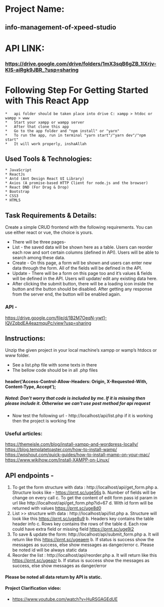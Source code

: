 # Project Name:
## info-management-of-xpeed-studio
# API LINK: 
###  https://drive.google.com/drive/folders/1mX3sqB6gZB_1IXrjv-KlS-aiRgk9JBR_?usp=sharing
# Following Step For Getting Started with This React App 
    *   api folder should be taken place into drive C: xampp > htdoc or wampp > www
    *   Start your xampp or wampp server
    *   After that clone this app 
    *   Go to the app folder and "npm install" or "yarn"
    *   To run the app, run in terminal "yarn start"/"yarn dev"/"npm start"
    *   It will work properly, inshaAllah
##  Used Tools & Technologies:
    * JavaScript
    * ReactJs
    * Antd (Ant Design React UI Library)
    * Axios (A promise-based HTTP Client for node.js and the browser)
    * React DND (For Drag & Drop)
    * Bootstrap
    * CSS3
    * HTML5

## Task Requirements & Details:

Create a simple CRUD frontend with the following requirements. You can use either react or vue, the choice is yours. 
- There will be three pages- 
- List - the saved data will be shown here as a table. Users can reorder each row and sort certain columns (defined in API). Users will be able to search among these data. 
- Create - On this page, a form will be shown and users can enter new data through the form. All of the fields will be defined in the API. 
- Update - There will be a form on this page too and it’s values & fields will be defined in the API. Users will update/ edit any existing data here. 
- After clicking the submit button, there will be a loading icon inside the button and the button should be disabled. After getting any response from the server end, the button will be enabled again. 
### API - 
https://drive.google.com/file/d/1B2M7OeqN-ywt1-lQVZqbdEA4eazmquPc/view?usp=sharing 


## Instructions: 
Unzip the given project in your local machine’s xampp or wamp’s htdocs or www folder. 
- See a list.php file with some texts in there
- The bellow code  should be in all .php files
#### header('Access-Control-Allow-Headers: Origin, X-Requested-With, Content-Type, Accept');
##### Noted: Don't worry that code is included by me. If it is missing then please include it. Otherwise we can't use post method for api request 
- Now test the following url - http://localhost/api/list.php if it is working then the project is working fine

### Useful articles: 
https://themeisle.com/blog/install-xampp-and-wordpress-locally/ https://blog.templatetoaster.com/how-to-install-wamp/ 
https://wpshout.com/quick-guides/how-to-install-mamp-on-your-mac/ https://www.wikihow.com/Install-XAMPP-on-Linux/ 

##  API endpoints - 
1. To get the form structure with data : http://localhost/api/get_form.php a. Structure looks like - https://prnt.sc/uge56s 
    b. Number of fields will be change on every call 
    c. To get the content of edit form pass id param in url like http://localhost/api/get_form.php?id=67 
    d. With id form will be returned with values https://prnt.sc/uge8d0 
2. List >> structure with data : http://localhost/api/list.php a. Structure will look like this https://prnt.sc/uge8u9 
    b. Headers key contains the table header info 
    c. Rows key contains the rows of the table 
    d. Each row could have extra field or missing field 
    https://prnt.sc/uge9i2 
3. To save & update the form: http://localhost/api/submit_form.php 
    a. It will return like this https://prnt.sc/ugeaem 
    b. If status is success show the messages as success, else show messages as danger/error 
    c. Please be noted id will be always static data 
4. Reorder the list : http://localhost/api/reorder.php 
    a. It will return like this https://prnt.sc/ugeazr 
    b. If status is success show the messages as success, else show messages as danger/error 
####    Please be noted all data return by API is static. 
####    Project Clarification video: 
- https://www.youtube.com/watch?v=HuRSGAGEdUE


